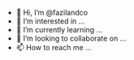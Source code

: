 - 👋 Hi, I’m @fazilandco
- 👀 I’m interested in ...
- 🌱 I’m currently learning ...
- 💞️ I’m looking to collaborate on ...
- 📫 How to reach me ...

<!---
fazilandco/fazilandco is a ✨ special ✨ repository because its `README.md` (this file) appears on your GitHub profile.
You can click the Preview link to take a look at your changes.
--->
